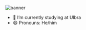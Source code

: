 ![banner](https://user-images.githubusercontent.com/131194211/233721888-1340ed4d-aca0-4169-bba1-459cdb9c62e3.png)


- 🔭 I’m currently studying at Ulbra
- 😄 Pronouns: He/him 
